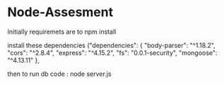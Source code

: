 # Node-Assesment
Initially requiremets are to npm install 

install these dependencies
("dependencies": {
    "body-parser": "^1.18.2",
    "cors": "^2.8.4",
    "express": "^4.15.2",
    "fs": "0.0.1-security",
    "mongoose": "^4.13.11"
  },
  
  then to run db code : node server.js
